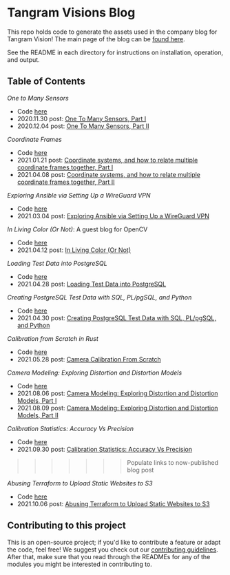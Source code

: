 # Tangram Visions Blog

This repo holds code to generate the assets used in the company blog for Tangram Vision! The main page of the blog can be [found here](https://www.tangramvision.com/blog).

See the README in each directory for instructions on installation, operation, and output.

## Table of Contents

*One to Many Sensors*

- Code [here](2020.11.30_OneToManySensors)
- 2020.11.30 post: [One To Many Sensors, Part I](https://www.tangramvision.com/blog/one-to-many-sensor-trouble-part-1)
- 2020.12.04 post: [One To Many Sensors, Part II](https://www.tangramvision.com/blog/one-to-many-sensor-trouble-part-2)

*Coordinate Frames*

- Code [here](2021.01.21_CoordinateFrames)
- 2021.01.21 post: [Coordinate systems, and how to relate multiple coordinate frames together,
Part I](https://www.tangramvision.com/blog/coordinate-systems-and-how-to-relate-multiple-coordinate-frames-together-part-1)
- 2021.04.08 post: [Coordinate systems, and how to relate multiple coordinate frames together, Part
  II](https://www.tangramvision.com/blog/rotate-scale-translate-coordinate-frames-for-multi-sensor-systems-part-2)

*Exploring Ansible via Setting Up a WireGuard VPN*

- Code [here](2021.03.04_AnsibleVpnSetup)
- 2021.03.04 post: [Exploring Ansible via Setting Up a WireGuard
  VPN](https://www.tangramvision.com/blog/exploring-ansible-via-setting-up-a-wireguard-vpn)

*In Living Color (Or Not)*: A guest blog for OpenCV

- Code [here](2021.04.12_InLivingColorOrNot)
- 2021.04.12 post: [In Living Color \(Or Not\)](https://opencv.org/in-living-color-or-not/)

*Loading Test Data into PostgreSQL*

- Code [here](2021.04.28_LoadingTestDataIntoPostgreSQL)
- 2021.04.28 post: [Loading Test Data into PostgreSQL](https://www.tangramvision.com/blog/loading-test-data-into-postgresql)

*Creating PostgreSQL Test Data with SQL, PL/pgSQL, and Python*

- Code [here](2021.04.30_GeneratingTestDataInPostgreSQL)
- 2021.04.30 post: [Creating PostgreSQL Test Data with SQL, PL/pgSQL, and Python](https://www.tangramvision.com/blog/creating-postgresql-test-data-with-sql-pl-pgsql-and-python)

*Calibration from Scratch in Rust*

- Code [here](2021.05.28_CalibrationFromScratch)
- 2021.05.28 post: [Camera Calibration From Scratch](https://www.tangramvision.com/blog/calibration-from-scratch-using-rust-part-1-of-3)

*Camera Modeling: Exploring Distortion and Distortion Models*

- Code [here](2021.08.03_LensDistortions)
- 2021.08.06 post: [Camera Modeling: Exploring Distortion and Distortion Models, Part
  I](https://www.tangramvision.com/blog/camera-modeling-exploring-distortion-and-distortion-models-part-i)
- 2021.08.09 post: [Camera Modeling: Exploring Distortion and Distortion Models, Part
  II](https://www.tangramvision.com/blog/camera-modeling-exploring-distortion-and-distortion-models-part-ii)

*Calibration Statistics: Accuracy Vs Precision*

- Code [here](2021.09.30_CalibrationStatisticsAccuracyVsPrecision)
- 2021.09.30 post: [Calibration Statistics: Accuracy Vs Precision](https://www.tangramvision.com/blog/calibration-statistics-accuracy-vs-precision)
>>>>>>> Populate links to now-published blog post

*Abusing Terraform to Upload Static Websites to S3*

- Code [here](2021.10.06_TerraformS3Upload)
- 2021.10.06 post: [Abusing Terraform to Upload Static Websites to S3](https://www.tangramvision.com/blog/abusing-terraform-to-upload-static-websites-to-s3)

## Contributing to this project

This is an open-source project; if you'd like to contribute a feature or adapt the code, feel free! We suggest you check
out our [contributing guidelines](CONTRIBUTING.md). After that, make sure that you read through the READMEs for any of
the modules you might be interested in contributing to.

